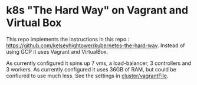 # k8s "The Hard Way" on Vagrant and Virtual Box

This repo implements the instructions in this repo : https://github.com/kelseyhightower/kubernetes-the-hard-way. Instead of using GCP it uses Vagrant and VirtualBox.

As currently configured it spins up 7 vms, a load-balancer, 3 controllers and 3 workers. As currently configured it uses 36GB of RAM, but could be confiured to use much less. See the settings in [cluster/vagrantFile](cluster/vagrantFile).

